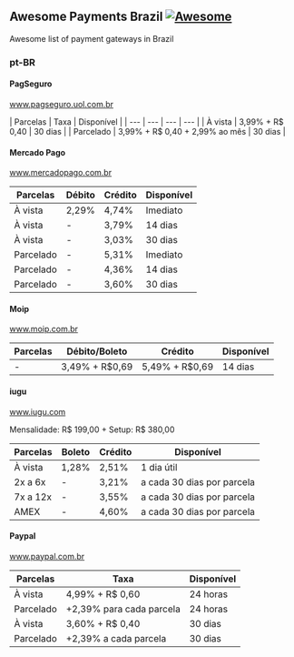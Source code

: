 ## Awesome Payments Brazil [![Awesome](https://cdn.rawgit.com/sindresorhus/awesome/d7305f38d29fed78fa85652e3a63e154dd8e8829/media/badge.svg)](https://github.com/sindresorhus/awesome)
Awesome list of payment gateways in Brazil

### pt-BR

#### PagSeguro
www.pagseguro.uol.com.br

| Parcelas | Taxa | Disponível |
| --- | --- | --- | --- |
| À vista | 3,99% + R$ 0,40  | 30 dias |
| Parcelado | 3,99% + R$ 0,40 + 2,99% ao mês | 30 dias |


#### Mercado Pago
www.mercadopago.com.br

| Parcelas | Débito | Crédito | Disponível |
| --- | --- | --- | --- |
| À vista | 2,29% | 4,74% | Imediato |
| À vista | - | 3,79% | 14 dias |
| À vista | - | 3,03% | 30 dias |
| Parcelado | - | 5,31%  | Imediato |
| Parcelado | - | 4,36% | 14 dias |
| Parcelado | - | 3,60% | 30 dias |

#### Moip
www.moip.com.br

| Parcelas | Débito/Boleto | Crédito | Disponível |
| --- | --- | --- | --- |
| - | 3,49% + R$0,69 | 5,49% + R$0,69 | 14 dias |

#### iugu
www.iugu.com

Mensalidade: R$ 199,00 + Setup: R$ 380,00

| Parcelas | Boleto | Crédito | Disponível |
| --- | --- | --- | --- |
| À vista | 1,28% | 2,51% | 1 dia útil |
| 2x a 6x | - | 3,21% | a cada 30 dias por parcela |
| 7x a 12x | - | 3,55% | a cada 30 dias por parcela |
| AMEX | - | 4,60% | a cada 30 dias por parcela |

#### Paypal
www.paypal.com.br

| Parcelas | Taxa | Disponível |
| --- | --- | --- |
| À vista | 4,99% + R$ 0,60 | 24 horas |
| Parcelado | +2,39% para cada parcela | 24 horas |
| À vista | 3,60% + R$ 0,40 | 30 dias |
| Parcelado | +2,39% a cada parcela | 30 dias |
